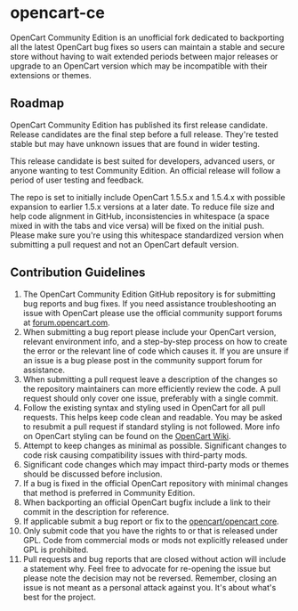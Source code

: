 opencart-ce
===========

OpenCart Community Edition is an unofficial fork dedicated to backporting all the latest OpenCart bug fixes so users can maintain a stable and secure store without having to wait extended periods between major releases or upgrade to an OpenCart version which may be incompatible with their extensions or themes.

## Roadmap
OpenCart Community Edition has published its first release candidate.  Release candidates are the final step before a full release.  They're tested stable but may have unknown issues that are found in wider testing.

This release candidate is best suited for developers, advanced users, or anyone wanting to test Community Edition.  An official release will follow a period of user testing and feedback.

The repo is set to initially include OpenCart 1.5.5.x and 1.5.4.x with possible expansion to earlier 1.5.x versions at a later date.  To reduce file size and help code alignment in GitHub, inconsistencies in whitespace (a space mixed in with the tabs and vice versa) will be fixed on the initial push.  Please make sure you're using this whitespace standardized version when submitting a pull request and not an OpenCart default version.

## Contribution Guidelines

 1. The OpenCart Community Edition GitHub repository is for submitting bug reports and bug fixes.  If you need assistance troubleshooting an issue with OpenCart please use the official community support forums at [forum.opencart.com](https://forum.opencart.com/).
 2. When submitting a bug report please include your OpenCart version, relevant environment info, and a step-by-step process on how to create the error or the relevant line of code which causes it.  If you are unsure if an issue is a bug please post in the community support forum for assistance.
 3. When submitting a pull request leave a description of the changes so the repository maintainers can more efficiently review the code.  A pull request should only cover one issue, preferably with a single commit.
 4. Follow the existing syntax and styling used in OpenCart for all pull requests.  This helps keep code clean and readable.  You may be asked to resubmit a pull request if standard styling is not followed.  More info on OpenCart styling can be found on the [OpenCart Wiki](https://github.com/opencart/opencart/wiki/Coding-Standards).
 5. Attempt to keep changes as minimal as possible.  Significant changes to code risk causing compatibility issues with third-party mods.
 6. Significant code changes which may impact third-party mods or themes should be discussed before inclusion.
 7. If a bug is fixed in the official OpenCart repository with minimal changes that method is preferred in Community Edition.
 8. When backporting an official OpenCart bugfix include a link to their commit in the description for reference.
 9. If applicable submit a bug report or fix to the [opencart/opencart core](https://github.com/opencart/opencart).
 10. Only submit code that you have the rights to or that is released under GPL.  Code from commercial mods or mods not explicitly released under GPL is prohibited.
 11. Pull requests and bug reports that are closed without action will include a statement why.  Feel free to advocate for re-opening the issue but please note the decision may not be reversed.  Remember, closing an issue is not meant as a personal attack against you.  It's about what's best for the project.
